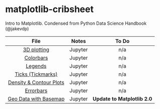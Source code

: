 # matplotlib-cribsheet
Intro to Matplotlib. Condensed from Python Data Science Handbook (@jakevdp)

| File  | Notes  | To Do  |
|:-:|:-:|:-:|
|[3D plotting](Matplotlib-3D-Plotting.ipynb) | Jupyter | n/a  |
|[Colorbars](Matplotlib-Custom-Colorbars.ipynb) | Jupyter | n/a  |
|[Legends](Matplotlib-Custom-Legends.ipynb)   | Jupyter | n/a  |
|[Ticks (Tickmarks)](Matplotlib-Custom-Tickmarks.ipynb)   | Jupyter | n/a  |
|[Density & Contour Plots](Matplotlib-Density-and-Contour-Plots.ipynb)   | Jupyter | n/a  |
|[Errorbars](Matplotlib-Errorbars.ipynb)   | Jupyter | n/a  |
|[Geo Data with Basemap](Matplotlib-Geo-Data-With-Basemap.ipynb)   | Jupyter | __Update to Matplotlib 2.0__  |
